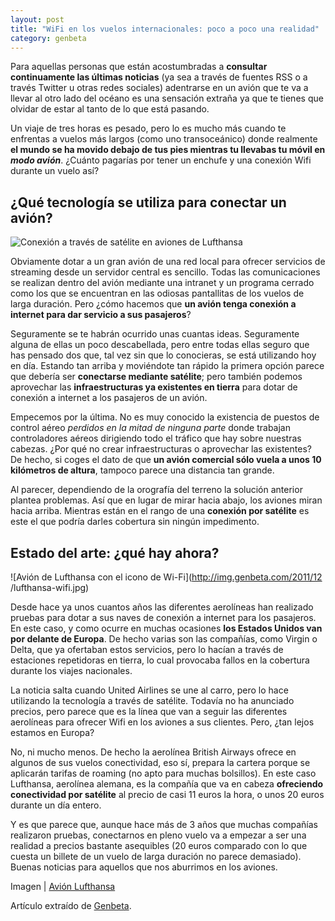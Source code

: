 ```yaml
---
layout: post
title: "WiFi en los vuelos internacionales: poco a poco una realidad"
category: genbeta
---
```




Para aquellas personas que están acostumbradas a **consultar continuamente las
últimas noticias** (ya sea a través de fuentes RSS o a través Twitter u otras
redes sociales) adentrarse en un avión que te va a llevar al otro lado del
océano es una sensación extraña ya que te tienes que olvidar de estar al tanto
de lo que está pasando.

Un viaje de tres horas es pesado, pero lo es mucho más cuando te enfrentas a
vuelos más largos (como uno transoceánico) donde realmente **el mundo se ha
movido debajo de tus pies mientras tu llevabas tu móvil en _modo avión_**.
¿Cuánto pagarías por tener un enchufe y una conexión Wifi durante un vuelo
así?  
  

## ¿Qué tecnología se utiliza para conectar un avión?

  
![Conexión a través de satélite en aviones de
Lufthansa](http://img.genbeta.com/2011/12/conexion-satelite-lufthansa.jpg)

Obviamente dotar a un gran avión de una red local para ofrecer servicios de
streaming desde un servidor central es sencillo. Todas las comunicaciones se
realizan dentro del avión mediante una intranet y un programa cerrado como los
que se encuentran en las odiosas pantallitas de los vuelos de larga duración.
Pero ¿cómo hacemos que **un avión tenga conexión a internet para dar servicio
a sus pasajeros**?

Seguramente se te habrán ocurrido unas cuantas ideas. Seguramente alguna de
ellas un poco descabellada, pero entre todas ellas seguro que has pensado dos
que, tal vez sin que lo conocieras, se está utilizando hoy en día. Estando tan
arriba y moviéndote tan rápido la primera opción parece que debería ser
**conectarse mediante satélite**; pero también podemos aprovechar las
**infraestructuras ya existentes en tierra** para dotar de conexión a internet
a los pasajeros de un avión.

Empecemos por la última. No es muy conocido la existencia de puestos de
control aéreo _perdidos en la mitad de ninguna parte_ donde trabajan
controladores aéreos dirigiendo todo el tráfico que hay sobre nuestras
cabezas. ¿Por qué no crear infraestructuras o aprovechar las existentes? De
hecho, si coges el dato de que **un avión comercial sólo vuela a unos 10
kilómetros de altura**, tampoco parece una distancia tan grande.

Al parecer, dependiendo de la orografía del terreno la solución anterior
plantea problemas. Así que en lugar de mirar hacia abajo, los aviones miran
hacia arriba. Mientras están en el rango de una **conexión por satélite** es
este el que podría darles cobertura sin ningún impedimento.

## Estado del arte: ¿qué hay ahora?

  
![Avión de Lufthansa con el icono de Wi-Fi](http://img.genbeta.com/2011/12
/lufthansa-wifi.jpg)

Desde hace ya unos cuantos años las diferentes aerolíneas han realizado
pruebas para dotar a sus naves de conexión a internet para los pasajeros. En
este caso, y como ocurre en muchas ocasiones **los Estados Unidos van por
delante de Europa**. De hecho varias son las compañías, como Virgin o Delta,
que ya ofertaban estos servicios, pero lo hacían a través de estaciones
repetidoras en tierra, lo cual provocaba fallos en la cobertura durante los
viajes nacionales.

La noticia salta cuando United Airlines se une al carro, pero lo hace
utilizando la tecnología a través de satélite. Todavía no ha anunciado
precios, pero parece que es la línea que van a seguir las diferentes
aerolíneas para ofrecer Wifi en los aviones a sus clientes. Pero, ¿tan lejos
estamos en Europa?

No, ni mucho menos. De hecho la aerolínea British Airways ofrece en algunos de
sus vuelos conectividad, eso sí, prepara la cartera porque se aplicarán
tarifas de roaming (no apto para muchas bolsillos). En este caso Lufthansa,
aerolínea alemana, es la compañía que va en cabeza **ofreciendo conectividad
por satélite** al precio de casi 11 euros la hora, o unos 20 euros durante un
día entero.

Y es que parece que, aunque hace más de 3 años que muchas compañías realizaron
pruebas, conectarnos en pleno vuelo va a empezar a ser una realidad a precios
bastante asequibles (20 euros comparado con lo que cuesta un billete de un
vuelo de larga duración no parece demasiado). Buenas noticias para aquellos
que nos aburrimos en los aviones.

Imagen | [Avión Lufthansa](http://www.flickr.com/photos/caribb/194965685/)

Artículo extraído de [Genbeta](http://www.genbeta.com).